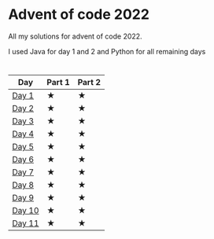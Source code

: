 # Advent of code 2022

All my solutions for advent of code 2022.

I used Java for day 1 and 2 and Python for all remaining days

#

|   Day   |   Part 1   |   Part 2   |
|---------|------------|------------|
|  [Day 1](https://github.com/Kuuro-neko/aoc-2022/tree/main/day%201)  |     ★     |      ★      |
|  [Day 2](https://github.com/Kuuro-neko/aoc-2022/tree/main/day%202)  |     ★     |      ★      |
|  [Day 3](https://github.com/Kuuro-neko/aoc-2022/tree/main/day%203)  |     ★     |      ★      |
|  [Day 4](https://github.com/Kuuro-neko/aoc-2022/tree/main/day%204)  |     ★     |      ★      |
|  [Day 5](https://github.com/Kuuro-neko/aoc-2022/tree/main/day%205)  |     ★     |      ★      |
|  [Day 6](https://github.com/Kuuro-neko/aoc-2022/tree/main/day%206)  |     ★     |      ★      |
|  [Day 7](https://github.com/Kuuro-neko/aoc-2022/tree/main/day%207)  |     ★     |      ★      |
|  [Day 8](https://github.com/Kuuro-neko/aoc-2022/tree/main/day%208)  |     ★     |      ★      |
|  [Day 9](https://github.com/Kuuro-neko/aoc-2022/tree/main/day%209)  |     ★     |      ★      |
|  [Day 10](https://github.com/Kuuro-neko/aoc-2022/tree/main/day%2010)  |     ★     |      ★      |
|  [Day 11](https://github.com/Kuuro-neko/aoc-2022/tree/main/day%2011)  |     ★     |      ★      |